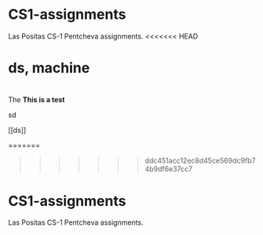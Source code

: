 # CS1-assignments
Las Positas CS-1 Pentcheva assignments.
<<<<<<< HEAD
# ds, machine 
# 

The **This is a test**


sd

[[ds]]

=======
>>>>>>> ddc451acc12ec8d45ce569dc9fb74b9df6e37cc7
# CS1-assignments
Las Positas CS-1 Pentcheva assignments.
